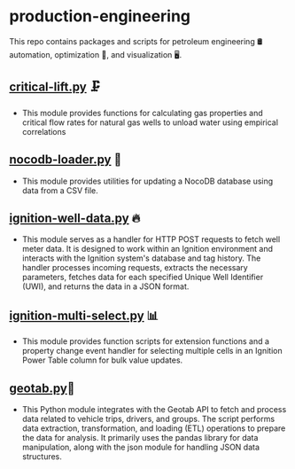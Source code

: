 # production-engineering

This repo contains packages and scripts for petroleum engineering 🛢️ automation, optimization 🔬, and visualization 🖥️.

## [critical-lift.py](critical_lift/critical-lift.py) 🗜️

- This module provides functions for calculating gas properties and critical flow rates for natural gas wells to unload water using empirical correlations

## [nocodb-loader.py](nocodb/nocodb-loader.py) 💾

- This module provides utilities for updating a NocoDB database using data from a CSV file.

## [ignition-well-data.py](ignition/ignition-well-data.py) 🔥

- This module serves as a handler for HTTP POST requests to fetch well meter data. It is designed to work within an Ignition environment and interacts with the Ignition system's database and tag history. The handler processes incoming requests, extracts the necessary parameters, fetches data for each specified Unique Well Identifier (UWI), and returns the data in a JSON format.

## [ignition-multi-select.py](ignition/ignition-multi-select.py) 📊

- This module provides function scripts for extension functions and a property change event handler for selecting multiple cells in an Ignition Power Table column for bulk value updates.

## [geotab.py](geotab/geotab.py)🚚

- This Python module integrates with the Geotab API to fetch and process data related to vehicle trips, drivers, and groups. The script performs data extraction, transformation, and loading (ETL) operations to prepare the data for analysis. It primarily uses the pandas library for data manipulation, along with the json module for handling JSON data structures.
